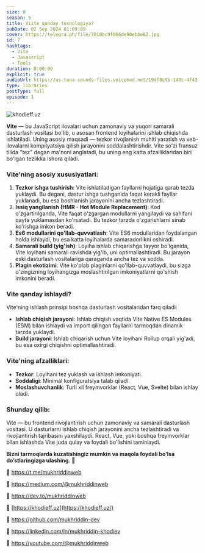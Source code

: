 ```yaml
---
size: 0
season: 5
title: Viite qanday texnologiya?
pubDate: 02 Sep 2024 01:09:89
cover: https://telegra.ph/file/7010bc9f066de90ebbe82.jpg
id: 7
hashtags:
  - Vite
  - Javascript
  - Tools
duration: 0:00:00
explicit: true
audioUrl: https://us-tuna-sounds-files.voicemod.net/19df8e9b-140c-4f43-8c0e-09c162821765-1658350707858.mp3
type: libraries
postType: full
episode: 1
---
```

![khodieff.uz](https://telegra.ph/file/ef3a5f0666b71b84118cd.png "khodieff.uz")

**Vite** — bu JavaScript ilovalari uchun zamonaviy va yuqori samarali dasturlash vositasi bo'lib, u asosan frontend loyihalarini ishlab chiqishda ishlatiladi. Uning asosiy maqsadi — tezkor rivojlanish muhiti yaratish va veb-ilovalarni kompilyatsiya qilish jarayonini soddalashtirishdir. Vite so'zi fransuz tilida "tez" degan ma'noni anglatadi, bu uning eng katta afzalliklaridan biri bo'lgan tezlikka ishora qiladi.

### Vite'ning asosiy xususiyatlari:

1. **Tezkor ishga tushirish**: Vite ishlatiladigan fayllarni hojatiga qarab tezda yuklaydi. Bu degani, dastur ishga tushganida faqat kerakli fayllar yuklanadi, bu esa boshlanish jarayonini ancha tezlashtiradi.
2. **Issiq yangilanish (HMR - Hot Module Replacement)**: Kod o'zgartirilganda, Vite faqat o'zgargan modullarni yangilaydi va sahifani qayta yuklamasdan ko'rsatadi. Bu tezkor tarzda o'zgarishlarni sinab ko'rishga imkon beradi.
3. **Es6 modullarini qo'llab-quvvatlash**: Vite ES6 modullaridan foydalangan holda ishlaydi, bu esa katta loyihalarda samaradorlikni oshiradi.
4. **Samarali build (yig'ish)**: Loyiha ishlab chiqarishga tayyor bo'lganida, Vite loyihani samarali ravishda yig'ib, uni optimallashtiradi. Bu jarayon eski dasturlash vositalariga qaraganda ancha tez va sodda.
5. **Plagin ekotizimi**: Vite ko'plab plaginlarni qo'llab-quvvatlaydi, bu sizga o'zingizning loyihangizga moslashtirilgan imkoniyatlarni qo'shish imkonini beradi.

### Vite qanday ishlaydi?

Vite'ning ishlash prinsipi boshqa dasturlash vositalaridan farq qiladi:

* **Ishlab chiqish jarayoni**: Ishlab chiqish vaqtida Vite Native ES Modules (ESM) bilan ishlaydi va import qilingan fayllarni tarmoqdan dinamik tarzda yuklaydi.
* **Build jarayoni**: Ishlab chiqarish uchun Vite loyihani Rollup orqali yig'adi, bu esa oxirgi chiqishni optimallashtiradi.

### Vite'ning afzalliklari:

* **Tezkor**: Loyihani tez yuklash va ishlash imkoniyati.
* **Soddaligi**: Minimal konfiguratsiya talab qiladi.
* **Moslashuvchanlik**: Turli xil freymvorklar (React, Vue, Svelte) bilan ishlay oladi.

### Shunday qilib:

Vite — bu frontend rivojlantirish uchun zamonaviy va samarali dasturlash vositasi. U dasturlarni ishlab chiqish jarayonini ancha tezlashtiradi va rivojlantirish tajribasini yaxshilaydi. React, Vue, yoki boshqa freymvorklar bilan ishlashda Vite juda qulay va foydali bo'lishini taminlaydi. 



**Bizni tarmoqlarda kuzatishingiz mumkin va maqola foydali bo’lsa do’stlaringizga ulashing**. 🫡

🔗 <https://t.me/mukhriddinweb>

🔗 <https://medium.com/@mukhriddinweb>

🔗 <https://dev.to/mukhriddinweb>

🔗 [https://khodieff.uz](https://khodieff.uz/)

🔗 <https://github.com/mukhriddin-dev>

🔗 <https://linkedin.com/in/mukhriddin-khodiev>

🔗 <https://youtube.com/@mukhriddinweb>